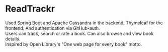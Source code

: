 # ReadTrackr

Used Spring Boot and Apache Cassandra in the backend. Thymeleaf for the frontend. And authentication via GitHub-auth.  
Users can track, search or rate a book. Can also browse and view book details.  
Inspired by Open Library's "One web page for every book" motto.
